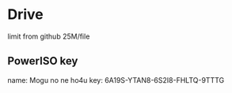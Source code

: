 # Drive

limit from github 25M/file

## PowerISO key
name: Mogu no ne ho4u
key: 6A19S-YTAN8-6S2I8-FHLTQ-9TTTG
